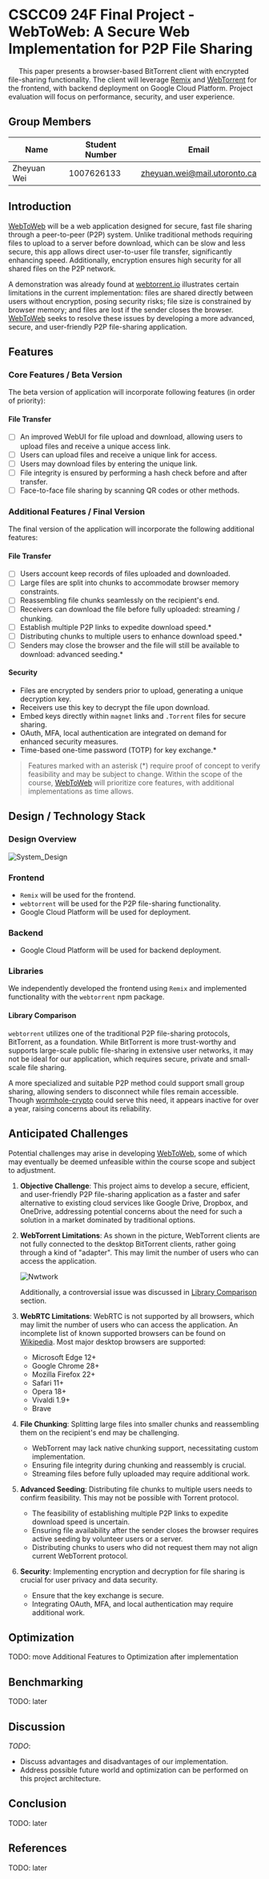 # CSCC09 24F Final Project - WebToWeb: A Secure Web Implementation for P2P File Sharing

$\quad$ This paper presents a browser-based BitTorrent client with encrypted file-sharing functionality. The client will leverage [Remix](https://remix.run/) and [WebTorrent](https://github.com/webtorrent/webtorrent) for the frontend, with backend deployment on Google Cloud Platform. Project evaluation will focus on performance, security, and user experience.

## Group Members

| Name | Student Number | Email |
| ---- | -------------- | ----- |
| Zheyuan Wei | 1007626133 | <zheyuan.wei@mail.utoronto.ca> |

## Introduction

[WebToWeb](#introduction) will be a web application designed for secure, fast file sharing through a peer-to-peer (P2P) system. Unlike traditional methods requiring files to upload to a server before download, which can be slow and less secure, this app allows direct user-to-user file transfer, significantly enhancing speed. Additionally, encryption ensures high security for all shared files on the P2P network.

A demonstration was already found at [webtorrent.io](https://webtorrent.io/) illustrates certain limitations in the current implementation: files are shared directly between users without encryption, posing security risks; file size is constrained by browser memory; and files are lost if the sender closes the browser. [WebToWeb](#introduction) seeks to resolve these issues by developing a more advanced, secure, and user-friendly P2P file-sharing application.

## Features

### Core Features / Beta Version

The beta version of application will incorporate following features (in order of priority):

#### File Transfer

- [ ] An improved WebUI for file upload and download, allowing users to upload files and receive a unique access link.
- [ ] Users can upload files and receive a unique link for access.
- [ ] Users may download files by entering the unique link.
- [ ] File integrity is ensured by performing a hash check before and after transfer.
- [ ] Face-to-face file sharing by scanning QR codes or other methods.

### Additional Features / Final Version

The final version of the application will incorporate the following additional features:

#### File Transfer

- [ ] Users account keep records of files uploaded and downloaded.
- [ ] Large files are split into chunks to accommodate browser memory constraints.
- [ ] Reassembling file chunks seamlessly on the recipient's end.
- [ ] Receivers can download the file before fully uploaded: streaming / chunking.
- [ ] Establish multiple P2P links to expedite download speed.*
- [ ] Distributing chunks to multiple users to enhance download speed.*
- [ ] Senders may close the browser and the file will still be available to download: advanced seeding.*

#### Security

- Files are encrypted by senders prior to upload, generating a unique decryption key.
- Receivers use this key to decrypt the file upon download.
- Embed keys directly within `magnet` links and `.Torrent` files for secure sharing.
- OAuth, MFA, local authentication are integrated on demand for enhanced security measures.
- Time-based one-time password (TOTP) for key exchange.*

> Features marked with an asterisk (*) require proof of concept to verify feasibility and may be subject to change.
> Within the scope of the course, [WebToWeb](#introduction) will prioritize core features, with additional implementations as time allows.

## Design / Technology Stack

### Design Overview

![System_Design](./System_Design.svg)
>

### Frontend

- `Remix` will be used for the frontend.
- `webtorrent` will be used for the P2P file-sharing functionality.
- Google Cloud Platform will be used for deployment.

### Backend

- Google Cloud Platform will be used for backend deployment.

### Libraries

We independently developed the frontend using `Remix` and implemented functionality with the `webtorrent` npm package.

#### Library Comparison

`webtorrent` utilizes one of the traditional P2P file-sharing protocols, BitTorrent, as a foundation. While BitTorrent is more trust-worthy and supports large-scale public file-sharing in extensive user networks, it may not be ideal for our application, which requires secure, private and small-scale file sharing.

A more specialized and suitable P2P method could support small group sharing, allowing senders to disconnect while files remain accessible. Though [wormhole-crypto](https://github.com/SocketDev/wormhole-crypto) could serve this need, it appears inactive for over a year, raising concerns about its reliability.

## Anticipated Challenges

Potential challenges may arise in developing [WebToWeb](#introduction), some of which may eventually be deemed unfeasible within the course scope and subject to adjustment.

1. **Objective Challenge**: This project aims to develop a secure, efficient, and user-friendly P2P file-sharing application as a faster and safer alternative to existing cloud services like Google Drive, Dropbox, and OneDrive, addressing potential concerns about the need for such a solution in a market dominated by traditional options.

2. **WebTorrent Limitations**: As shown in the picture, WebTorrent clients are not fully connected to the desktop BitTorrent clients, rather going through a kind of "adapter". This may limit the number of users who can access the application.

   ![Nwtwork](https://camo.githubusercontent.com/ad3fe62845574fe458a186fe76055198fc2d896fc5f50241c7993403e21f9a86/68747470733a2f2f776562746f7272656e742e696f2f696d672f6e6574776f726b2e706e67)

    Additionally, a controversial issue was discussed in [Library Comparison](#library-comparison) section.

3. **WebRTC Limitations**: WebRTC is not supported by all browsers, which may limit the number of users who can access the application. An incomplete list of known supported browsers can be found on [Wikipedia](https://caniuse.com/mdn-api_webrtc).
    Most major desktop browsers are supported:
   - Microsoft Edge 12+
   - Google Chrome 28+
   - Mozilla Firefox 22+
   - Safari 11+
   - Opera 18+
   - Vivaldi 1.9+
   - Brave

4. **File Chunking**: Splitting large files into smaller chunks and reassembling them on the recipient's end may be challenging.
   - WebTorrent may lack native chunking support, necessitating custom implementation.
   - Ensuring file integrity during chunking and reassembly is crucial.
   - Streaming files before fully uploaded may require additional work.

5. **Advanced Seeding**: Distributing file chunks to multiple users needs to confirm feasibility. This may not be possible with Torrent protocol.
   - The feasibility of establishing multiple P2P links to expedite download speed is uncertain.
   - Ensuring file availability after the sender closes the browser requires active seeding by volunteer users or a server.
   - Distributing chunks to users who did not request them may not align current WebTorrent protocol.

6. **Security**: Implementing encryption and decryption for file sharing is crucial for user privacy and data security.
    - Ensure that the key exchange is secure.
    - Integrating OAuth, MFA, and local authentication may require additional work.

## Optimization

TODO: move Additional Features to Optimization after implementation

## Benchmarking

TODO: later

## Discussion

*TODO*:

- Discuss advantages and disadvantages of our implementation.
- Address possible future world and optimization can be performed on this project architecture.

## Conclusion

TODO: later

## References

TODO: later
